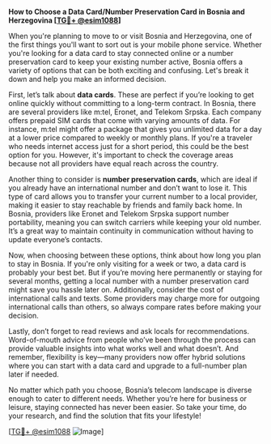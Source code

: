 **How to Choose a Data Card/Number Preservation Card in Bosnia and Herzegovina [[TG💪+ @esim1088](https://t.me/s/esim1088)]**

When you're planning to move to or visit Bosnia and Herzegovina, one of the first things you'll want to sort out is your mobile phone service. Whether you're looking for a data card to stay connected online or a number preservation card to keep your existing number active, Bosnia offers a variety of options that can be both exciting and confusing. Let's break it down and help you make an informed decision.

First, let’s talk about **data cards**. These are perfect if you’re looking to get online quickly without committing to a long-term contract. In Bosnia, there are several providers like m:tel, Eronet, and Telekom Srpska. Each company offers prepaid SIM cards that come with varying amounts of data. For instance, m:tel might offer a package that gives you unlimited data for a day at a lower price compared to weekly or monthly plans. If you're a traveler who needs internet access just for a short period, this could be the best option for you. However, it's important to check the coverage areas because not all providers have equal reach across the country. 

Another thing to consider is **number preservation cards**, which are ideal if you already have an international number and don’t want to lose it. This type of card allows you to transfer your current number to a local provider, making it easier to stay reachable by friends and family back home. In Bosnia, providers like Eronet and Telekom Srpska support number portability, meaning you can switch carriers while keeping your old number. It’s a great way to maintain continuity in communication without having to update everyone’s contacts.

Now, when choosing between these options, think about how long you plan to stay in Bosnia. If you're only visiting for a week or two, a data card is probably your best bet. But if you’re moving here permanently or staying for several months, getting a local number with a number preservation card might save you hassle later on. Additionally, consider the cost of international calls and texts. Some providers may charge more for outgoing international calls than others, so always compare rates before making your decision.

Lastly, don’t forget to read reviews and ask locals for recommendations. Word-of-mouth advice from people who’ve been through the process can provide valuable insights into what works well and what doesn’t. And remember, flexibility is key—many providers now offer hybrid solutions where you can start with a data card and upgrade to a full-number plan later if needed.

No matter which path you choose, Bosnia’s telecom landscape is diverse enough to cater to different needs. Whether you’re here for business or leisure, staying connected has never been easier. So take your time, do your research, and find the solution that fits your lifestyle!

[[TG💪+ @esim1088](https://t.me/s/esim1088) ![Image](https://i.postimg.cc/Y0z9fWf4/image.png)]